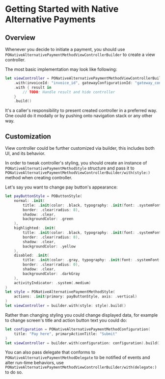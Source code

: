 # Getting Started with Native Alternative Payments

## Overview

Whenever you decide to initiate a payment, you should use ``PONativeAlternativePaymentMethodViewControllerBuilder`` to
create a view controller.

The most basic implementation may look like following:

```swift
let viewController = PONativeAlternativePaymentMethodViewControllerBuilder
    .with(invoiceId: "invoice_id", gatewayConfigurationId: "gateway_configuration_id")
    .with { result in
        // TODO: Handle result and hide controller
    }
    .build()
```

It's a caller's responsibility to present created controller in a preferred way. One could do it modally or by pushing
onto navigation stack or any other way.

## Customization

View controller could be further customized via builder, this includes both UI, and its behavior.

In order to tweak controller's styling, you should create an instance of ``PONativeAlternativePaymentMethodStyle`` structure
and pass it to ``PONativeAlternativePaymentMethodViewControllerBuilder/with(style:)`` method when creating controller.  

Let's say you want to change pay button's appearance:

```swift
let payButtonStyle = POButtonStyle(
    normal: .init(
        title: .init(color: .black, typography: .init(font: .systemFont(ofSize: 14), textStyle: .body)),
        border: .clear(radius: 8),
        shadow: .clear,
        backgroundColor: .green
    ),
    highlighted: .init(
        title: .init(color: .black, typography: .init(font: .systemFont(ofSize: 14), textStyle: .body)),
        border: .clear(radius: 8),
        shadow: .clear,
        backgroundColor: .yellow
    ),
    disabled: .init(
        title: .init(color: .gray, typography: .init(font: .systemFont(ofSize: 14), textStyle: .body)),
        border: .clear(radius: 0),
        shadow: .clear,
        backgroundColor: .darkGray
    ),
    activityIndicator: .system(.medium)
)
let style = PONativeAlternativePaymentMethodStyle(
    actions: .init(primary: payButtonStyle, axis: .vertical)
)
let viewController = builder.with(style: style).build()
```

Rather than changing styling you could change displayed data, for example to change screen's title and action button text
you could do:

```swift
let configuration = PONativeAlternativePaymentMethodConfiguration(
    title: "Pay here", primaryActionTitle: "Submit"
)
let viewController = builder.with(configuration: configuration).build()
```

You can also pass delegate that conforms to ``PONativeAlternativePaymentMethodDelegate`` to be notified of events and
alter run-time behaviors, use ``PONativeAlternativePaymentMethodViewControllerBuilder/with(delegate:)`` to do so.
